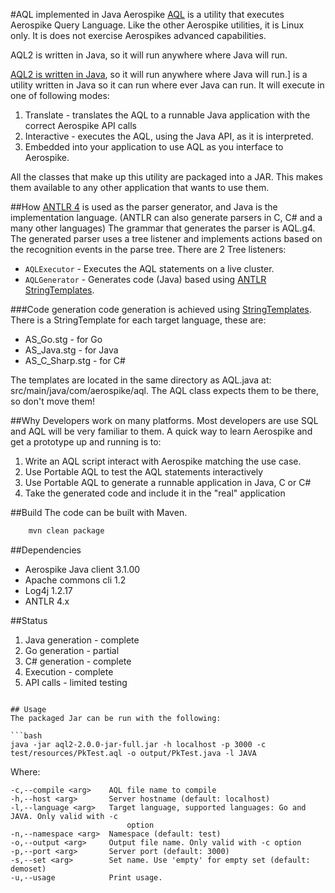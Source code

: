 #AQL implemented in Java
Aerospike [AQL](https://docs.aerospike.com/pages/viewpage.action?pageId=3807532) is a utility that executes Aerospike Query Language. Like the other Aerospike utilities, it is Linux only. It is does not exercise Aerospikes advanced capabilities.

AQL2 is written in Java, so it will run anywhere where Java will run.

[AQL2 is written in Java](https://github.com/aerospike/aql-java), so it will run anywhere where Java will run.] is a utility written in Java so it can run where ever Java can run. It will execute in one of following modes:

 1. Translate - translates the AQL to a runnable Java application with the correct Aerospike API calls
 2. Interactive - executes the AQL, using the Java API, as it is interpreted.
 3. Embedded into your application to use AQL as you interface to Aerospike. 
 
All the classes that make up this utility are packaged into a JAR. This makes them available to any other application that wants to use them. 


##How
[ANTLR 4](http://www.antlr4.org/) is used as the parser generator, and Java is the implementation language. (ANTLR can also generate parsers in C, C# and a many other languages)
The grammar that generates the parser is AQL.g4. The generated parser uses a tree listener and implements actions based on the recognition events in the parse tree. There are 2 Tree listeners:

* `AQLExecutor` - Executes the AQL statements on a live cluster. 
* `AQLGenerator` - Generates code (Java) based using [ANTLR StringTemplates](http://www.stringtemplate.org/).

 
###Code generation
code generation is achieved using [StringTemplates](http://www.stringtemplate.org/). There is a StringTemplate for each target language, these are:

* AS_Go.stg - for Go
* AS_Java.stg - for Java
* AS_C_Sharp.stg - for C#

The templates are located in the same directory as AQL.java at: src/main/java/com/aerospike/aql. The AQL class expects them to be there, so don't move them!


##Why
Developers work on many platforms. Most developers are use SQL and AQL will be very familiar to them. A quick way to learn Aerospike and get a prototype up and running is to:

 1. Write an AQL script interact with Aerospike matching the use case.
 2. Use Portable AQL to test the AQL statements interactively
 3. Use Portable AQL to generate a runnable application in Java, C or C#
 4. Take the generated code and include it in the "real" application
 
##Build
The code can be built with Maven. 
```bash	
	mvn clean package
```
##Dependencies

* Aerospike Java client 3.1.00
* Apache commons cli 1.2
* Log4j 1.2.17
* ANTLR 4.x


##Status
 1. Java generation - complete
 2. Go generation - partial
 3. C# generation - complete
 4. Execution - complete
 5. API calls - limited testing
```

## Usage
The packaged Jar can be run with the following:

```bash
java -jar aql2-2.0.0-jar-full.jar -h localhost -p 3000 -c test/resources/PkTest.aql -o output/PkTest.java -l JAVA
```	

Where:
```	
-c,--compile <arg>    AQL file name to compile
-h,--host <arg>       Server hostname (default: localhost)
-l,--language <arg>   Target language, supported languages: Go and JAVA. Only valid with -c
	                      option
-n,--namespace <arg>  Namespace (default: test)
-o,--output <arg>     Output file name. Only valid with -c option
-p,--port <arg>       Server port (default: 3000)
-s,--set <arg>        Set name. Use 'empty' for empty set (default: demoset)
-u,--usage            Print usage.
```

